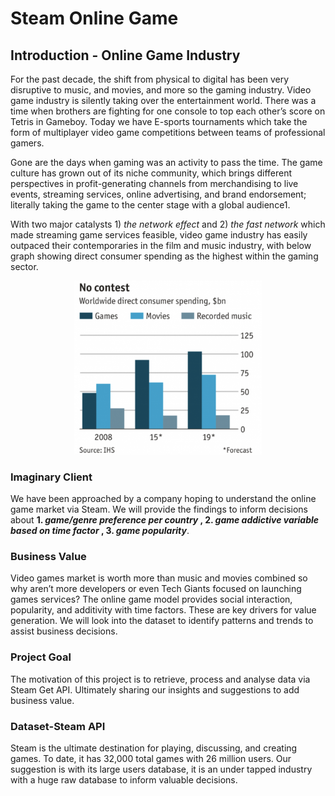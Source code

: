 # Steam Online Game
## Introduction - Online Game Industry
For the past decade, the shift from physical to digital has been very disruptive to music, and movies, and more so the gaming industry. Video game industry is silently taking over the entertainment world. There was a time when brothers are fighting for one console to top each other’s score on Tetris in Gameboy. Today we have E-sports tournaments which take the form of multiplayer video game competitions between teams of professional gamers.

Gone are the days when gaming was an activity to pass the time. The game culture has grown out of its niche community, which brings different perspectives in profit-generating channels from merchandising to live events, streaming services, online advertising, and brand endorsement; literally taking the game to the center stage with a global audience1.

With two major catalysts 1) *the network effect* and 2) *the fast network* which made streaming game services feasible, video game industry has easily outpaced their contemporaries in the film and music industry, with below graph showing direct consumer spending as the highest within the gaming sector.

<p align="center"><img  src="./images/1.png" alt="market trending" width="300"/></p>

### Imaginary Client
We have been approached by a company hoping to understand the online game market via Steam. We will provide the findings to inform decisions about **1. _game/genre preference per country_ , 2. _game addictive variable based on time factor_ , 3. _game popularity_**.

### Business Value
Video games market is worth more than music and movies combined so why aren’t more developers or even Tech Giants focused on launching games services? The online game model provides social interaction, popularity, and additivity with time factors. These are key drivers for value generation. We will look into the dataset to identify patterns and trends to assist business decisions.

### Project Goal
The motivation of this project is to retrieve, process and analyse data via Steam Get API. Ultimately sharing our insights and suggestions to add business value.

### Dataset-Steam API
Steam is the ultimate destination for playing, discussing, and creating games. To date, it has 32,000 total games with 26 million users. Our suggestion is with its large users database, it is an under tapped industry with a huge raw database to inform valuable decisions.
